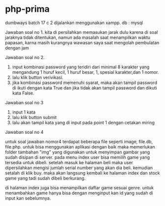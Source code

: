 # php-prima
dumbways batch 17 c 2
dijalankan menggunakan xampp.
db : mysql


Jawaban soal no 1.
kita di persilahkan memasukan jarak dulu karena di soal jaraknya tidak ditentukan,
namun ada masalah saat menampilkan waktu papasan, karna masih kurangnya wawasan saya saat mengolah pembulatan dengan jam

Jawaban soal no 2.
1.  input kombinasi password yang teridiri dari minimal 8 karakter yang mengandung 1 huruf kecil,
    1 huruf besar, 1, spesial karakter,dan 1 nomor.
2.  lalu klik  button verivikasi.
3.  jika kombinasi password memenuhi syarat, maka akan tampil password di ikuti dengan kata True
    dan jika  tidak akan tampil password dan dikuti kata False.
    
 Jawaban soal no 3
1.  input 1 kata
2.  lalu klik  button submit
3.  lalu akan tampil kata yang di input pada point 1 dengan cetakan miring

 Jawaban soal no 4
 
 untuk soal jawaban nomor4 terdapat beberapa file seperti image, file.db, file.php.
 untuk bisa menggunakan aplikasi dengan baik maka memerlukan folder tambahan "img" yang digunakan untuk menyimpan gambar yang sudah disipan di server.
  pada menu index user bisa memilih game yang tersedia untuk dibeli.
  setelah masuk ke halaman beli maka user dipersilahkan mengisi jumlah serial number yang akan dia beli. kemudian setalah di klik buy. maka akan langsung kembali ke halaman index dan stock game yang tadi sudah dibeli berkurang.
  
  di halaman index juga bisa menampilkan daftar game sesuai genre.
  untuk menambahkan game hanya bisa dengan menginput kan id yang sudah di input kan sebelumnya.
